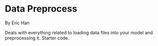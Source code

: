 # Data Preprocess
By Eric Han

Deals with everything related to loading data files into your model and preprocessing it. Starter code. 
